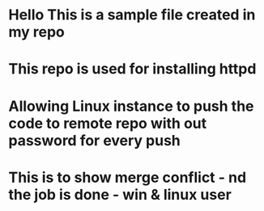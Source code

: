 # Hello This is a sample file created in my repo

# This repo is used for installing httpd 

# Allowing Linux instance to push the code to remote repo with out password for every push

# This is to show merge conflict - nd the job is done - win & linux user
